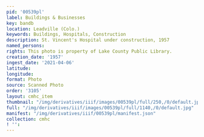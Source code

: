 ```yaml
---
pid: '00539pl'
label: Buildings & Businesses
key: bandb
location: Leadville (Colo.)
keywords: Buildings, Hospitals, Construction
description: St. Vincent's Hospital under construction, 1957
named_persons: 
rights: This photo is property of Lake County Public Library.
creation_date: '1957'
ingest_date: '2021-04-06'
latitude: 
longitude: 
format: Photo
source: Scanned Photo
order: '3105'
layout: cmhc_item
thumbnail: "/img/derivatives/iiif/images/00539pl/full/250,/0/default.jpg"
full: "/img/derivatives/iiif/images/00539pl/full/1140,/0/default.jpg"
manifest: "/img/derivatives/iiif/00539pl/manifest.json"
collection: cmhc
! '': 
---
```

